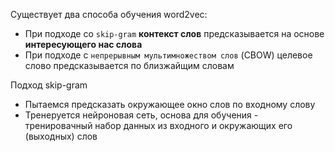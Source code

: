 
Существует два способа обучения word2vec:

- При подходе со `skip-gram` **контекст слов** предсказывается на основе **интересующего нас слова**
- При подходе с `непрерывным мультимножеством слов` (CBOW) целевое слово предсказывается по близжайщим словам

Подход skip-gram

- Пытаемся предсказать окружающее окно слов по входному слову  
- Тренеруется нейроновая сеть, основа для обучения - тренировачный набор данных из входного и окружающих его (выходных) слов
